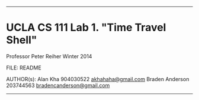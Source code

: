 -------------------------------------------------------------------------------
UCLA CS 111 Lab 1. "Time Travel Shell"
======================================
Professor Peter Reiher
Winter 2014

FILE:	README

AUTHOR(s):
Alan Kha		904030522	akhahaha@gmail.com
Braden Anderson	203744563	bradencanderson@gmail.com

-------------------------------------------------------------------------------

